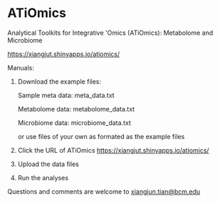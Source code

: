 # ATiOmics
Analytical Toolkits for Integrative 'Omics (ATiOmics): Metabolome and Microbiome

https://xiangjut.shinyapps.io/atiomics/

Manuals:
1. Download the example files: 

      Sample meta data: meta_data.txt
      
      Metabolome data: metabolome_data.txt
      
      Microbiome data: microbiome_data.txt
      
   or use files of your own as formated as the example files
2. Click the URL of ATiOmics https://xiangjut.shinyapps.io/atiomics/
3. Upload the data files 
4. Run the analyses

Questions and comments are welcome to xiangjun.tian@bcm.edu
